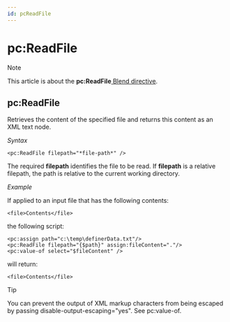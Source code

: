 ```yaml
---
id: pcReadFile
---
```


# pc:ReadFile



> [!NOTE]
> This article is about the **pc:ReadFile**[ Blend directive](/docs/Repositories/Blend_directives).

## **pc:ReadFile**

Retrieves the content of the specified file and returns this content as an XML text node.

*Syntax*

```
<pc:ReadFile filepath="*file-path*" />
```

The required **filepath** identifies the file to be read. If **filepath** is a relative filepath, the path is relative to the current working directory.

*Example*

If applied to an input file that has the following contents:

```language-xml
<file>Contents</file>
```

the following script:

```language-xml
<pc:assign path="c:\temp\definerData.txt"/>
<pc:ReadFile filepath="{$path}" assign:fileContent="."/>
<pc:value-of select="$fileContent" />
```

will return:

```
<file>Contents</file>
```

> [!TIP]
> You can prevent the output of XML markup characters from being escaped by passing disable-output-escaping="yes". See pc:value-of.